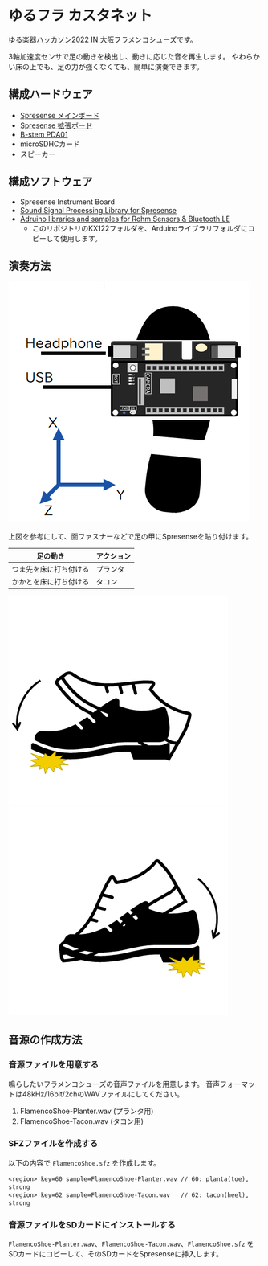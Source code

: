 # ゆるフラ カスタネット

[ゆる楽器ハッカソン2022 IN 大阪](https://protopedia.net/event/yurumusic2022)フラメンコシューズです。

3軸加速度センサで足の動きを検出し、動きに応じた音を再生します。
やわらかい床の上でも、足の力が強くなくても、簡単に演奏できます。

## 構成ハードウェア

* [Spresense メインボード](https://developer.sony.com/ja/develop/spresense/specifications)
* [Spresense 拡張ボード](https://developer.sony.com/ja/develop/spresense/specifications)
* [B-stem PDA01](https://p-art.net/pda01-2)
* microSDHCカード
* スピーカー

## 構成ソフトウェア

* Spresense Instrument Board
* [Sound Signal Processing Library for Spresense](https://github.com/SonySemiconductorSolutions/ssih-music/)
* [Adruino libraries and samples for Rohm Sensors & Bluetooth LE](https://github.com/RohmSemiconductor/Arduino)
    * このリポジトリのKX122フォルダを、Arduinoライブラリフォルダにコピーして使用します。

## 演奏方法

![座標軸](images/YuruFlaShoe-01.png)

上図を参考にして、面ファスナーなどで足の甲にSpresenseを貼り付けます。

| 足の動き                 | アクション        |
| ----                     | ----              |
| つま先を床に打ち付ける   | プランタ          |
| かかとを床に打ち付ける   | タコン            |

![鳴らし方1](images/YuruFlaShoe-02.png)
![鳴らし方2](images/YuruFlaShoe-03.png)

## 音源の作成方法

### 音源ファイルを用意する

鳴らしたいフラメンコシューズの音声ファイルを用意します。
音声フォーマットは48kHz/16bit/2chのWAVファイルにしてください。

1. FlamencoShoe-Planter.wav (プランタ用)
2. FlamencoShoe-Tacon.wav (タコン用)

### SFZファイルを作成する

以下の内容で `FlamencoShoe.sfz` を作成します。

```FlamencoShoe.sfz
<region> key=60 sample=FlamencoShoe-Planter.wav // 60: planta(toe), strong
<region> key=62 sample=FlamencoShoe-Tacon.wav   // 62: tacon(heel), strong
```

### 音源ファイルをSDカードにインストールする

`FlamencoShoe-Planter.wav`、`FlamencoShoe-Tacon.wav`、`FlamencoShoe.sfz` をSDカードにコピーして、そのSDカードをSpresenseに挿入します。
